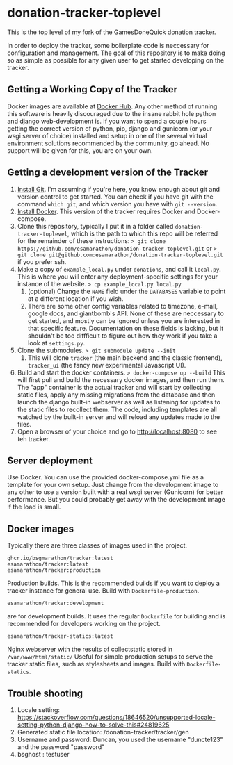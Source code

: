 # donation-tracker-toplevel

This is the top level of my fork of the GamesDoneQuick donation tracker.  

In order to deploy the tracker, some boilerplate code is neccessary for configuration and management. The goal of this repository is to make doing so as simple as possible for any given user to get started developing on the tracker.

## Getting a Working Copy of the Tracker

Docker images are available at [Docker Hub](https://hub.docker.com/esamarathon/tracker).
Any other method of running this software is heavily discouraged due to the insane rabbit hole python and django web-development is.
If you want to spend a couple hours getting the correct version of python, pip, django and gunicorn (or your wsgi server of choice) installed and setup in one of the several virtual environment solutions recommended by the community, go ahead. No support will be given for this, you are on your own.

## Getting a development version of the Tracker

1. [Install Git](http://www.git-scm.com/download). I'm assuming if you're here, you know enough about git and version control to get started. You can check if you have git with the command `which git`, and which version you have with `git --version`.
1. [Install Docker](https://www.docker.com/get-started). This version of the tracker requires Docker and Docker-compose.
1. Clone this repository, typically I put it in a folder called `donation-tracker-toplevel`, which is the path to which this repo will be referred for the remainder of these instructions:
    ```> git clone https://github.com/esamarathon/donation-tracker-toplevel.git``` or
    ```> git clone git@github.com:esamarathon/donation-tracker-toplevel.git``` if you prefer ssh.
1. Make a copy of `example_local.py` under `donations`, and call it `local.py`. This is where you will enter any deployment-specific settings for your instance of the website.
    ```> cp example_local.py local.py```
    1. (optional) Change the `NAME` field under the `DATABASES` variable to point at a different location if you wish.
    2. There are some other config variables related to timezone, e-mail, google docs, and giantbomb's API. None of these are neccessary to get started, and mostly can be ignored unless you are interested in that specific feature. Documentation on these fields is lacking, but it shouldn't be too diffficult to figure out how they work if you take a look at `settings.py`.
1. Clone the submodules.
    ```> git submodule update --init```
    1. This will clone `tracker` (the main backend and the classic frontend), `tracker_ui` (the fancy new experimental Javascript UI).
1. Build and start the docker containers.
```> docker-compose up --build```
This will first pull and build the necessary docker images, and then run them.
The "app" container is the actual tracker and will start by collecting static files, apply any missing migrations from the database and then launch the django built-in webserver as well as listening for updates to the static files to recollect them.
The code, including templates are all watched by the built-in server and will reload any updates made to the files.
1. Open a browser of your choice and go to [http://localhost:8080](http://localhost:8080) to see teh tracker.


## Server deployment

Use Docker. You can use the provided docker-compose.yml file as a template for your own setup.
Just change from the development image to any other to use a version built with a real wsgi server (Gunicorn) for better performance.
But you could probably get away with the development image if the load is small.


## Docker images

Typically there are three classes of images used in the project.

```
ghcr.io/bsgmarathon/tracker:latest
esamarathon/tracker:latest
esamarathon/tracker:production
```
Production builds. This is the recommended builds if you want to deploy a tracker instance for general use.
Build with `Dockerfile-production`.

```
esamarathon/tracker:development
```
are for development builds. It uses the regular `Dockerfile` for building and is recommended for developers working on the project.

```
esamarathon/tracker-statics:latest
```
Nginx webserver with the results of collectstatic stored in `/var/www/html/static/`
Useful for simple production setups to serve the tracker static files, such as stylesheets and images.
Build with `Dockerfile-statics`.

## Trouble shooting
1. Locale setting: https://stackoverflow.com/questions/18646520/unsupported-locale-setting-python-django-how-to-solve-this#24819625
2. Generated static file location: /donation-tracker/tracker/gen
3. Username and password: Duncan, you used the username "duncte123" and the password "password"
4. bsghost : testuser
